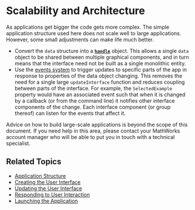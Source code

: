 # Scalability and Architecture

As applications get bigger the code gets more complex. The simple application structure used here does not scale well to large applications. However, some small adjustments can make life much better.

* Convert the `data` structure into a [**`handle`**](https://www.mathworks.com/help/matlab/matlab_oop/comparing-handle-and-value-classes.html) object. This allows a single `data` object to be shared between multiple graphical components, and in turn means that the interface need not be built as a single monolithic entity.
* Use the [events system](https://www.mathworks.com/help/matlab/events-sending-and-responding-to-messages.html) to trigger updates to specific parts of the app in response to properties of the data object changing. This removes the need for a single large `updateInterface` function and reduces coupling between parts of the interface. For example, the `SelectedExample` property would have an associated event such that when it is changed by a callback (or from the command line) it notifies other interface components of the change. Each interface component (or group thereof) can listen for the events that affect it.

Advice on how to build large-scale applications is beyond the scope of this document. If you need help in this area, please contact your MathWorks account manager who will be able to put you in touch with a technical specialist.

## Related Topics
*  [Application Structure](ApplicationStructure.md)
*  [Creating the User Interface](CreateInterface.md) 
*  [Updating the User Interface](UpdateInterface.md)
*  [Responding to User Interaction](OnListSelection.md)
*  [Launching the Application](RunningIt.md)
